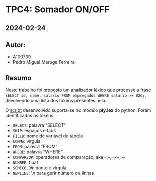 # TPC4: Somador ON/OFF
## 2024-02-24

## Autor:
- A100709
- Pedro Miguel Meruge Ferreira

## Resumo

Neste trabalho foi proposto um analisador léxico que processe a frase `SELECT id, name, salario FROM empregados WHERE salario >= 820;`, devolvendo uma lista dos tokens presentes nela.

O [script](analLex.py) desenvolvido suporta-se no módulo **ply.lex** do python. Foram identificados os tokens:
- `SELECT`: palavra "SELECT"
- `SKIP`: espaços e tabs
- `FIELD`: nome de variável de tabela
- `COMMA`: vírgula
- `FROM`: palavra "FROM"
- `WHERE`: palavra "WHERE"
- `COMPAREOP`: operadores de comparação, aka `<`,`=`,`>`,`<=`,`>=`
- `NUMBER`: float
- `SEMICOLON`: ponto e vírgula
- `NEWLINE`: \n para gerir número de linhas